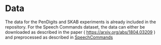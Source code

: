 # Data
The data for the PenDigits and SKAB experiments is already included in the repository. For the Speech Commands dataset, the data
can either be downloaded as described in the paper ( https://arxiv.org/abs/1804.03209 ) and preprocessed as described in [SpeechCommands](https://github.com/emguzzi/MasterThesisDemo/tree/main/SpeechCommands)
